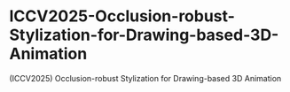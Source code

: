 # ICCV2025-Occlusion-robust-Stylization-for-Drawing-based-3D-Animation
(ICCV2025) Occlusion-robust Stylization for Drawing-based 3D Animation

